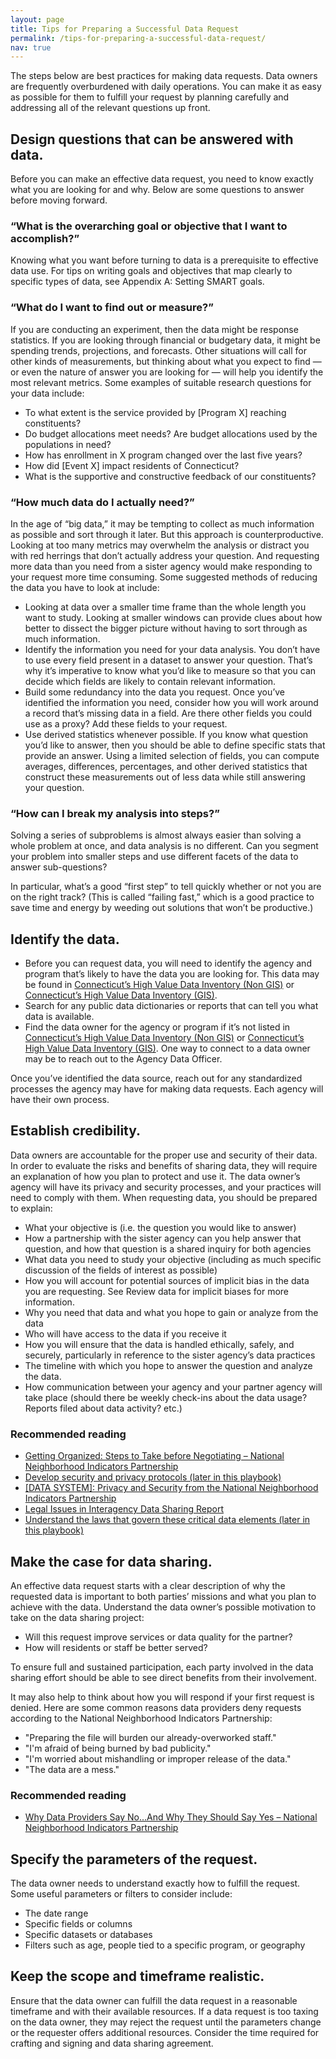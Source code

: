 ```yaml
---
layout: page
title: Tips for Preparing a Successful Data Request
permalink: /tips-for-preparing-a-successful-data-request/
nav: true
---
```


The steps below are best practices for making data requests. Data owners are frequently overburdened with daily operations. You can make it as easy as possible for them to fulfill your request by planning carefully and addressing all of the relevant questions up front.

## Design questions that can be answered with data.
Before you can make an effective data request, you need to know exactly what you are looking for and why. Below are some questions to answer before moving forward. 

### “What is the overarching goal or objective that I want to accomplish?” 
Knowing what you want before turning to data is a prerequisite to effective data use. For tips on writing goals and objectives that map clearly to specific types of data, see Appendix A: Setting SMART goals. 

### “What do I want to find out or measure?” 
If you are conducting an experiment, then the data might be response statistics. If you are looking through financial or budgetary data, it might be spending trends, projections, and forecasts. Other situations will call for other kinds of measurements, but thinking about what you expect to find — or even the nature of answer you are looking for — will help you identify the most relevant metrics. Some examples of suitable research questions for your data include:
* To what extent is the service provided by [Program X] reaching constituents?
* Do budget allocations meet needs? Are budget allocations used by the populations in need?
* How has enrollment in X program changed over the last five years?
* How did [Event X] impact residents of Connecticut?
* What is the supportive and constructive feedback of our constituents?

### “How much data do I actually need?” 
In the age of “big data,” it may be tempting to collect as much information as possible and sort through it later. But this approach is counterproductive. Looking at too many metrics may overwhelm the analysis or distract you with red herrings that don’t actually address your question. And requesting more data than you need from a sister agency would make responding to your request more time consuming. Some suggested methods of reducing the data you have to look at include:
*  Looking at data over a smaller time frame than the whole length you want to study. Looking at smaller windows can provide clues about how better to dissect the bigger picture without having to sort through as much information.
* Identify the information you need for your data analysis. You don’t have to use every field present in a dataset to answer your question. That’s why it’s imperative to know what you’d like to measure so that you can decide which fields are likely to contain relevant information.
* Build some redundancy into the data you request. Once you’ve identified the information you need, consider how you will work around a record that’s missing data in a field. Are there other fields you could use as a proxy? Add these fields to your request. 
* Use derived statistics whenever possible. If you know what question you’d like to answer, then you should be able to define specific stats that provide an answer. Using a limited selection of fields, you can compute averages, differences, percentages, and other derived statistics that construct these measurements out of less data while still answering your question. 

### “How can I break my analysis into steps?” 
Solving a series of subproblems is almost always easier than solving a whole problem at once, and data analysis is no different. Can you segment your problem into smaller steps and use different facets of the data to answer sub-questions? 

In particular, what’s a good “first step” to tell quickly whether or not you are on the right track? (This is called “failing fast,” which is a good practice to save time and energy by weeding out solutions that won’t be productive.)

## Identify the data.
* Before you can request data, you will need to identify the agency and program that’s likely to have the data you are looking for. This data may be found in [Connecticut’s High Value Data Inventory (Non GIS)](https://data.ct.gov/Government/2019-CT-Data-Catalog-Non-GIS-/f6rf-n3ke/) or [Connecticut’s High Value Data Inventory (GIS)](https://data.ct.gov/Government/2019-CT-Data-Catalog-GIS-/kr39-sdfm/).
* Search for any public data dictionaries or reports that can tell you what data is available.
* Find the data owner for the agency or program if it’s not listed in [Connecticut’s High Value Data Inventory (Non GIS)](https://data.ct.gov/Government/2019-CT-Data-Catalog-Non-GIS-/f6rf-n3ke/) or [Connecticut’s High Value Data Inventory (GIS)](https://data.ct.gov/Government/2019-CT-Data-Catalog-GIS-/kr39-sdfm/). One way to connect to a data owner may be to reach out to the Agency Data Officer.

Once you’ve identified the data source, reach out for any standardized processes the agency may have for making data requests. Each agency will have their own process. 

## Establish credibility.
Data owners are accountable for the proper use and security of their data. In order to evaluate the risks and benefits of sharing data, they will require an explanation of how you plan to protect and use it. The data owner’s agency will have its privacy and security processes, and your practices will need to comply with them. When requesting data, you should be prepared to explain:
* What your objective is (i.e. the question you would like to answer)
* How a partnership with the sister agency can you help answer that question, and how that question is a shared inquiry for both agencies
* What data you need to study your objective (including as much specific discussion of the fields of interest as possible)
* How you will account for potential sources of implicit bias in the data you are requesting. See Review data for implicit biases for more information. 
* Why you need that data and what you hope to gain or analyze from the data
* Who will have access to the data if you receive it
* How you will ensure that the data is handled ethically, safely, and securely, particularly in reference to the sister agency’s data practices
* The timeline with which you hope to answer the question and analyze the data. 
* How communication between your agency and your partner agency will take place (should there be weekly check-ins about the data usage? Reports filed about data activity? etc.)

### Recommended reading
* [Getting Organized: Steps to Take before Negotiating – National Neighborhood Indicators Partnership](https://www.neighborhoodindicators.org/library/guides/getting-organized-steps-take-negotiating)
* [Develop security and privacy protocols (later in this playbook)](https://docs.google.com/document/d/1qo8inrsVmyThe3vz7_eoNk0IlgFOJ9Ig3IOrOz5PocM/edit#heading=h.1t3h5sf)
* [[DATA SYSTEM]: Privacy and Security from the National Neighborhood Indicators Partnership](https://www.neighborhoodindicators.org/sites/default/files/publications/Example%20Data%20Security%20Plan.pdf)
* [Legal Issues in Interagency Data Sharing Report](https://portal.ct.gov/-/media/CT-Data/PA-19153-Legal-Issues-in-Interagency-Data-Sharing-Report-11520.pdf)
* [Understand the laws that govern these critical data elements (later in this playbook)](https://docs.google.com/document/d/1qo8inrsVmyThe3vz7_eoNk0IlgFOJ9Ig3IOrOz5PocM/edit#heading=h.3dy6vkm)

## Make the case for data sharing.
An effective data request starts with a clear description of why the requested data is important to both parties’ missions and what you plan to achieve with the data. Understand the data owner’s possible motivation to take on the data sharing project: 
* Will this request improve services or data quality for the partner? 
* How will residents or staff be better served? 

To ensure full and sustained participation, each party involved in the data sharing effort should be able to see direct benefits from their involvement.

It may also help to think about how you will respond if your first request is denied. Here are some common reasons data providers deny requests according to the National Neighborhood Indicators Partnership:

* "Preparing the file will burden our already-overworked staff."
* "I'm afraid of being burned by bad publicity."
* "I'm worried about mishandling or improper release of the data."
* "The data are a mess."

### Recommended reading
* [Why Data Providers Say No...And Why They Should Say Yes – National Neighborhood Indicators Partnership](https://www.neighborhoodindicators.org/library/guides/why-data-providers-say-noand-why-they-should-say-yes)

## Specify the parameters of the request.
The data owner needs to understand exactly how to fulfill the request. Some useful parameters or filters to consider include:
* The date range
* Specific fields or columns  
* Specific datasets or databases 
* Filters such as age, people tied to a specific program, or geography

## Keep the scope and timeframe realistic.
Ensure that the data owner can fulfill the data request in a reasonable timeframe and with their available resources. If a data request is too taxing on the data owner, they may reject the request until the parameters change or the requester offers additional resources. Consider the time required for crafting and signing and data sharing agreement.
